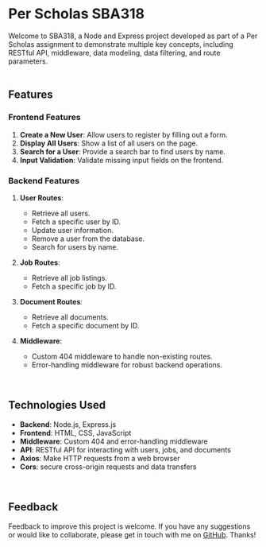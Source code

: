 # Per Scholas SBA318

Welcome to SBA318, a Node and Express project developed as part of a Per Scholas assignment to demonstrate multiple key concepts, including RESTful API, middleware, data modeling, data filtering, and route parameters.
<br><br>

## Features

### Frontend Features

1. **Create a New User**: Allow users to register by filling out a form.
2. **Display All Users**: Show a list of all users on the page.
3. **Search for a User**: Provide a search bar to find users by name.
4. **Input Validation**: Validate missing input fields on the frontend.

### Backend Features

1. **User Routes**:

   - Retrieve all users.
   - Fetch a specific user by ID.
   - Update user information.
   - Remove a user from the database.
   - Search for users by name.

2. **Job Routes**:

   - Retrieve all job listings.
   - Fetch a specific job by ID.

3. **Document Routes**:

   - Retrieve all documents.
   - Fetch a specific document by ID.

4. **Middleware**:
   - Custom 404 middleware to handle non-existing routes.
   - Error-handling middleware for robust backend operations.

<br>

## Technologies Used

- **Backend**: Node.js, Express.js
- **Frontend**: HTML, CSS, JavaScript
- **Middleware**: Custom 404 and error-handling middleware
- **API**: RESTful API for interacting with users, jobs, and documents
- **Axios**: Make HTTP requests from a web browser
- **Cors**: secure cross-origin requests and data transfers

<br>

## Feedback

Feedback to improve this project is welcome. If you have any suggestions or would like to collaborate, please get in touch with me on [GitHub](https://github.com/SutheeDev). Thanks!
